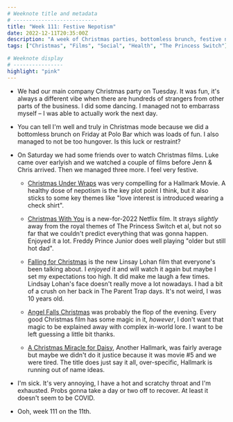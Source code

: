 ```yaml
---
# Weeknote title and metadata
# ---------------------------
title: "Week 111: Festive Nepotism"
date: 2022-12-11T20:35:00Z
description: "A week of Christmas parties, bottomless brunch, festive nepotism, Freddy Prince Junior, Lindsay Lohan, over-explained magic, and coming down with something."
tags: ["Christmas", "Films", "Social", "Health", "The Princess Switch"]

# Weeknote display
# ----------------
highlight: "pink"
---
```


  * We had our main company Christmas party on Tuesday. It was fun, it's always a different vibe when there are hundreds of strangers from other parts of the business. I did some dancing. I managed not to embarrass myself – I was able to actually work the next day.

  * You can tell I'm well and truly in Christmas mode because we did a bottomless brunch on Friday at Polo Bar which was loads of fun. I also managed to not be too hungover. Is this luck or restraint?

  * On Saturday we had some friends over to watch Christmas films. Luke came over earlyish and we watched a couple of films before Jenn & Chris arrived. Then we managed three more. I feel very festive.

    * [Christmas Under Wraps](https://www.imdb.com/title/tt4180032/) was very compelling for a Hallmark Movie. A healthy dose of nepotism is the key plot point I think, but it also sticks to some key themes like "love interest is introduced wearing a check shirt".

    * [Christmas With You](https://en.wikipedia.org/wiki/Christmas_with_You_(film)) is a new-for-2022 Netflix film. It strays _slightly_ away from the royal themes of The Princess Switch et al, but not so far that we couldn't predict everything that was gonna happen. Enjoyed it a lot. Freddy Prince Junior does well playing "older but still hot dad".

    * [Falling for Christmas](https://en.wikipedia.org/wiki/Falling_for_Christmas) is the new Linsay Lohan film that everyone's been talking about. I _enjoyed_ it and will watch it again but maybe I set my expectations too high. It did make me laugh a few times. Lindsay Lohan's face doesn't really move a lot nowadays. I had a bit of a crush on her back in The Parent Trap days. It's not weird, I was 10 years old.

    * [Angel Falls Christmas](https://www.imdb.com/title/tt15978102/) was probably the flop of the evening. Every good Christmas film has some magic in it, _however_, I don't want that magic to be explained away with complex in-world lore. I want to be left guessing a little bit thanks.

    * [A Christmas Miracle for Daisy](https://www.imdb.com/title/tt16275882/), Another Hallmark, was fairly average but maybe we didn't do it justice because it was movie #5 and we were tired. The title does just say it all, over-specific, Hallmark is running out of name ideas.

  * I'm sick. It's very annoying, I have a hot and scratchy throat and I'm exhausted. Probs gonna take a day or two off to recover. At least it doesn't seem to be COVID.

  * Ooh, week 111 on the 11th.
